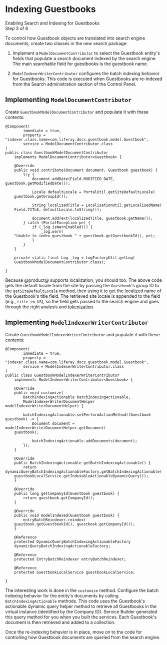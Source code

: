 # Indexing Guestbooks

<div class="learn-path-step">
    <p>Enabling Search and Indexing for Guestbooks<br>Step 3 of 6</p>
</div>

To control how Guestbook objects are translated into search engine documents,
create two classes in the new search package:

1.  Implement a `ModelDocumentContributor` to select the Guestbook entity's
    fields that populate a search document indexed by the search engine.
    The main searchable field for guestbooks is the guestbook name. 

2.  `ModelIndexerWriterContributor` configures the batch indexing behavior for
    Guestbooks. This code is executed when Guestbooks are re-indexed from the
    Search administration section of the Control Panel.

## Implementing `ModelDocumentContributor`

Create `GuestbookModelDocumentContributor` and populate it with these contents:


    @Component(
            immediate = true,
            property = "indexer.class.name=com.liferay.docs.guestbook.model.Guestbook",
            service = ModelDocumentContributor.class
    )
    public class GuestbookModelDocumentContributor
        implements ModelDocumentContributor<Guestbook> {

        @Override
        public void contribute(Document document, Guestbook guestbook) {
            try {
                document.addDate(Field.MODIFIED_DATE, guestbook.getModifiedDate());

                Locale defaultLocale = PortalUtil.getSiteDefaultLocale(
        guestbook.getGroupId());

                String localizedTitle = LocalizationUtil.getLocalizedName(
        Field.TITLE, defaultLocale.toString());

                document.addText(localizedTitle, guestbook.getName());
            } catch (PortalException pe) {
                if (_log.isWarnEnabled()) {
                    _log.warn(
        "Unable to index guestbook " + guestbook.getGuestbookId(), pe);
                }
            }
        }

        private static final Log _log = LogFactoryUtil.getLog(
        GuestbookModelDocumentContributor.class);

    }

Because @product@ supports localization, you should too. The above code gets 
the default locale from the site by passing the `Guestbook`'s group ID to 
the `getSiteDefaultLocale` method, then using it to get the localized name
of the Guestbook's title field. The retrieved site locale is appended to the
field (e.g., `title_en_US`), so the field gets passed to the search engine
and goes through the right analysis and
[tokenization](https://www.elastic.co/guide/en/elasticsearch/reference/2.4/analysis-tokenizers.html). 

## Implementing `ModelIndexerWriterContributor`

Create `GuestbookModelIndexerWriterContributor` and populate it with these
contents:

    @Component(
            immediate = true,
            property = "indexer.class.name=com.liferay.docs.guestbook.model.Guestbook",
            service = ModelIndexerWriterContributor.class
    )
    public class GuestbookModelIndexerWriterContributor
        implements ModelIndexerWriterContributor<Guestbook> {

        @Override
        public void customize(
            BatchIndexingActionable batchIndexingActionable,
            ModelIndexerWriterDocumentHelper modelIndexerWriterDocumentHelper) {

            batchIndexingActionable.setPerformActionMethod((Guestbook guestbook) -> {
                Document document = modelIndexerWriterDocumentHelper.getDocument(
        guestbook);

                batchIndexingActionable.addDocuments(document);
            });
        }

        @Override
        public BatchIndexingActionable getBatchIndexingActionable() {
            return dynamicQueryBatchIndexingActionableFactory.getBatchIndexingActionable(
        guestbookLocalService.getIndexableActionableDynamicQuery());
        }

        @Override
        public long getCompanyId(Guestbook guestbook) {
            return guestbook.getCompanyId();
        }

    	@Override
        public void modelIndexed(Guestbook guestbook) {
            entryBatchReindexer.reindex(
        guestbook.getGuestbookId(), guestbook.getCompanyId());
        }

        @Reference
        protected DynamicQueryBatchIndexingActionableFactory
        dynamicQueryBatchIndexingActionableFactory;

    	@Reference
        protected EntryBatchReindexer entryBatchReindexer;
    
        @Reference
        protected GuestbookLocalService guestbookLocalService;

    }

The interesting work is done in the `customize` method. Configure the batch
indexing behavior for the entity's documents by calling
`BatchIndexingActionable` methods. This code uses the Guestbook's actionable
dynamic query helper method to retrieve all Guestbooks in the virtual instance
(identified by the Company ID). Service Builder generated this query method for
you when you built the services. Each Guestbook's document is then retrieved and
added to a collection.

Once the re-indexing behavior is in place, move on to the code for controlling
how Guestbook documents are queried from the search engine.
